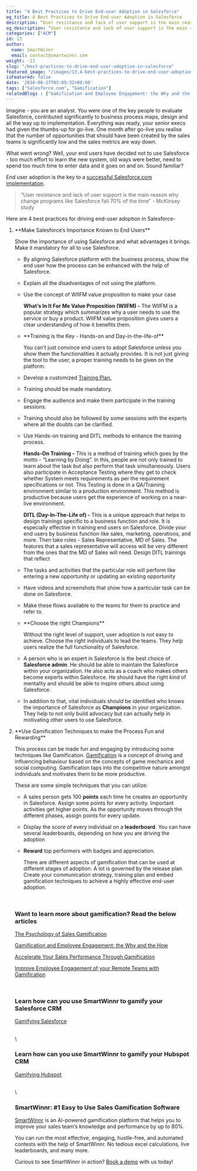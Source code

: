 ```yaml
---
title: "4 Best Practices to Drive End-user Adoption in Salesforce"
og_title: 4 Best Practices to Drive End-user Adoption in Salesforce
description: “User resistance and lack of user support is the main reason why change programs like Salesforce fail 70% of the time” - McKinsey study. Read about 4 best practices for driving end-user adoption in Salesforce
og_description: “User resistance and lack of user support is the main reason why change programs like Salesforce fail 70% of the time” - McKinsey study. Read about 4 best practices for driving end-user adoption in Salesforce
categories: ["ACM"]
id: 13
author:
  name: SmartWinnr
  email: contact@smartwinnr.com
weight: -13
slug: "/best-practices-to-drive-end-user-adoption-in-salesforce"
featured_image: "/images/13.4-best-practices-to-drive-end-user-adoption-in-salesforce.png"
isFeatured: false
date: '2018-08-27T03:09:32+08:00'
tags: ["Salesforce.com", "Gamification"]
relatedBlogs : ["Gamification and Employee Engagement: the Why and the How", "3 insights from Cognitive Science that will drive your employee knowledge", "Accelerate Your Sales Performance Through Gamification"]
---
```


Imagine - you are an analyst. You were one of the key people to evaluate Salesforce,  contributed significantly to business process maps, design and all the way up to implementation. Everything was ready, your senior execs had given the thumbs-up for go-live. One month after go-live you realise that the number of opportunities that should have been created by the sales teams is significantly low and the sales metrics are way down.

What went wrong? Well, your end users have decided not to use Salesforce - too much effort to learn the new system, old ways were better, need to spend too much time to enter data and it goes on and on. Sound familiar?

End user adoption is the key to a [successful Salesforce.com implementation](https://www.smartwinnr.com/post/gamifying-salesforce/).

> “User resistance and lack of user support is the main reason why change programs like Salesforce fail 70% of the time” - McKinsey study

Here are 4 best practices for driving end-user adoption in Salesforce-

<ol>
  <li class="ml-padding-top5"> **Make Salesforce’s Importance Known to End Users**</li>

  Show the importance of using Salesforce and what advantages it brings. Make it mandatory for all to use Salesforce.

* By aligning Salesforce platform with the business process, show the end user how the process can be enhanced with the help of Salesforce.

* Explain all the disadvantages of not using the platform.

* Use the concept of WIIFM value proposition to make your case

  **What’s In It For Me Value Proposition (WIIFM) -** The WIIFM is a popular strategy which summarizes why a user needs to use the service or buy a product. WIIFM value proposition gives users a clear understanding of how it benefits them.

  <li class="ml-padding-top5"> **Training is the Key - Hands-on and Day-in-the-life-of**</li>

  You can’t just convince end users to adopt Salesforce unless you show them the functionalities it actually provides. It is not just giving the tool to the user, a proper training needs to be given on the platform.

* Develop a customized <a href="https://smartwinnr.com/post/30-60-90-days-gamified-sales-training-plan/"  target="_blank">Training Plan.</a>

* Training should be made mandatory.

* Engage the audience and make them participate in the training sessions.

* Training should also be followed by some sessions with the experts where all the doubts can be clarified.

* Use Hands-on training and DITL methods to enhance the training process.

  **Hands-On Training -** This is a method of training which goes by the motto - “Learning by Doing”. In this, people are not only trained to learn about the task but also perform that task simultaneously. Users also participate in Acceptance Testing where they get to check whether System meets requirements as per the requirement specifications or not. This Testing is done in a QA/Training environment similar to a production environment. This method is productive because users get the experience of working on a near-live environment.

  **DITL (Day-In-The-Life of) -** This is a unique approach that helps to design trainings specific to a business function and role. It is especially effective in training end users on Salesforce. Divide your end users by business function like sales, marketing, operations, and more. Then take roles - Sales Representative, MD of Sales. The features that a sales representative will access will be very different from the ones that the MD of Sales will need. Design DITL trainings that reflect

* The tasks and activities that the particular role will perform like entering a new opportunity or updating an existing opportunity

* Have videos and screenshots that show how a particular task can be done on Salesforce.

* Make these flows available to the teams for them to practice and refer to.

  <li class="ml-padding-top5"> **Choose the right Champions**</li>

  Without the right level of support, user adoption is not easy to achieve. Choose the right individuals to lead the teams. They help users realize the full functionality of Salesforce.

*  A person who is an expert in Salesforce is the best choice of **Salesforce admin**. He should be able to maintain the Salesforce within your organization. He also acts as a coach who makes others become experts within Salesforce. He should have the right kind of mentality and should be able to inspire others about using Salesforce.

*  In addition to that, vital individuals should be identified who knows the importance of Salesforce as **Champions** in your organization. They help to not only build advocacy but can actually help in motivating other users to use Salesforce.

  <li class="ml-padding-top5"> **Use Gamification Techniques to make the Process Fun and Rewarding**</li>

  This process can be made fun and engaging by introducing some techniques like Gamification. <a href="https://www.smartwinnr.com/post/psychology-of-sales-gamification/"  target="_blank">Gamification</a> is a concept of driving and influencing behaviour based on the concepts of game mechanics and social computing. Gamification taps into the competitive nature amongst individuals and motivates them to be more productive.

  These are some simple techniques that you can utilize:

* A sales person gets 100 **points** each time he creates an opportunity in Salesforce.  Assign some points for every activity. Important activities get higher points. As the opportunity moves through the different phases, assign points for every update.

* Display the score of every individual on a **leaderboard**. You can have several leaderboards, depending on how you are driving the adoption

* **Reward** top performers with badges and appreciation.

  There are different aspects of gamification that can be used at different stages of adoption. A lot is governed by the release plan. Create your communication strategy, training plan and embed gamification techniques to achieve a highly effective end-user adoption.

<br>

### **Want to learn more about gamification? Read the below articles**

<a href="https://www.smartwinnr.com/post/psychology-of-sales-gamification/"  target="_blank">The Psychology of Sales Gamification</a>

<a href="https://smartwinnr.com/post/gamification-and-employee-engagement/"  target="_blank">Gamification and Employee Engagement: the Why and the How</a>

<a href="https://smartwinnr.com/post/2016/09/accelerate-your-sales/"  target="_blank">Accelerate Your Sales Performance Through Gamification</a>

<a href="https://www.smartwinnr.com/post/improve-employee-engagement-of-your-remote-teams-with-gamification/"  target="_blank">Improve Employee Engagement of your Remote Teams with Gamification</a>

<br>

### **Learn how can you use SmartWinnr to gamify your Salesforce CRM**

[Gamifying Salesforce](https://smartwinnr.com/post/gamifying-salesforce/)

\
\

### **Learn how can you use SmartWinnr to gamify your Hubspot CRM**

[Gamifying Hubspot](https://smartwinnr.com/post/gamifying-hubspot/)

\
\

### **SmartWinnr: #1 Easy to Use Sales Gamification Software**

<a href="https://www.smartwinnr.com/"  target="_blank">SmartWinnr</a> is an AI-powered gamification platform that helps you to improve your sales team’s knowledge and performance by up to 80%.

You can run the most effective, engaging, hustle-free, and automated contests with the help of SmartWinnr. No tedious excel calculations, live leaderboards, and many more.

Curious to see SmartWinnr in action? <a href="https://www.smartwinnr.com/request-demo/"  target="_blank">Book a demo</a> with us today!